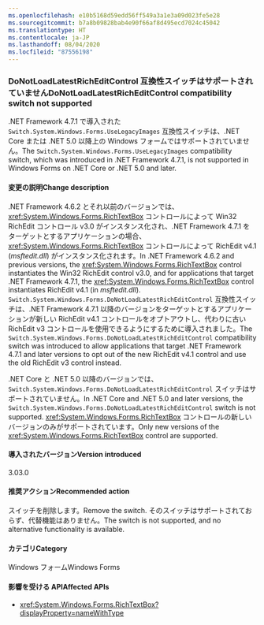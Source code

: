 ```yaml
---
ms.openlocfilehash: e10b5168d59edd56ff549a3a1e3a09d023fe5e28
ms.sourcegitcommit: b7a8b09828bab4e90f66af8d495ecd7024c45042
ms.translationtype: HT
ms.contentlocale: ja-JP
ms.lasthandoff: 08/04/2020
ms.locfileid: "87556198"
---
```

### <a name="donotloadlatestricheditcontrol-compatibility-switch-not-supported"></a><span data-ttu-id="5cd91-101">DoNotLoadLatestRichEditControl 互換性スイッチはサポートされていません</span><span class="sxs-lookup"><span data-stu-id="5cd91-101">DoNotLoadLatestRichEditControl compatibility switch not supported</span></span>

<span data-ttu-id="5cd91-102">.NET Framework 4.7.1 で導入された `Switch.System.Windows.Forms.UseLegacyImages` 互換性スイッチは、.NET Core または .NET 5.0 以降上の Windows フォームではサポートされていません。</span><span class="sxs-lookup"><span data-stu-id="5cd91-102">The `Switch.System.Windows.Forms.UseLegacyImages` compatibility switch, which was introduced in .NET Framework 4.7.1, is not supported in Windows Forms on .NET Core or .NET 5.0 and later.</span></span>

#### <a name="change-description"></a><span data-ttu-id="5cd91-103">変更の説明</span><span class="sxs-lookup"><span data-stu-id="5cd91-103">Change description</span></span>

<span data-ttu-id="5cd91-104">.NET Framework 4.6.2 とそれ以前のバージョンでは、<xref:System.Windows.Forms.RichTextBox> コントロールによって Win32 RichEdit コントロール v3.0 がインスタンス化され、.NET Framework 4.7.1 をターゲットとするアプリケーションの場合、<xref:System.Windows.Forms.RichTextBox> コントロールによって RichEdit v4.1 (*msftedit.dll*) がインスタンス化されます。</span><span class="sxs-lookup"><span data-stu-id="5cd91-104">In .NET Framework 4.6.2 and previous versions, the <xref:System.Windows.Forms.RichTextBox> control instantiates the Win32 RichEdit control v3.0, and for applications that target .NET Framework 4.7.1, the  <xref:System.Windows.Forms.RichTextBox> control instantiates RichEdit v4.1 (in *msftedit.dll*).</span></span> <span data-ttu-id="5cd91-105">`Switch.System.Windows.Forms.DoNotLoadLatestRichEditControl` 互換性スイッチは、.NET Framework 4.7.1 以降のバージョンをターゲットとするアプリケーションが新しい RichEdit v4.1 コントロールをオプトアウトし、代わりに古い RichEdit v3 コントロールを使用できるようにするために導入されました。</span><span class="sxs-lookup"><span data-stu-id="5cd91-105">The `Switch.System.Windows.Forms.DoNotLoadLatestRichEditControl` compatibility switch was introduced to allow applications that target .NET Framework 4.7.1 and later versions to opt out of the new RichEdit v4.1 control and use the old RichEdit v3 control instead.</span></span>

<span data-ttu-id="5cd91-106">.NET Core と .NET 5.0 以降のバージョンでは、`Switch.System.Windows.Forms.DoNotLoadLatestRichEditControl` スイッチはサポートされていません。</span><span class="sxs-lookup"><span data-stu-id="5cd91-106">In .NET Core and .NET 5.0 and later versions, the `Switch.System.Windows.Forms.DoNotLoadLatestRichEditControl` switch is not supported.</span></span> <span data-ttu-id="5cd91-107"><xref:System.Windows.Forms.RichTextBox> コントロールの新しいバージョンのみがサポートされています。</span><span class="sxs-lookup"><span data-stu-id="5cd91-107">Only new versions of the <xref:System.Windows.Forms.RichTextBox> control are supported.</span></span>

#### <a name="version-introduced"></a><span data-ttu-id="5cd91-108">導入されたバージョン</span><span class="sxs-lookup"><span data-stu-id="5cd91-108">Version introduced</span></span>

<span data-ttu-id="5cd91-109">3.0</span><span class="sxs-lookup"><span data-stu-id="5cd91-109">3.0</span></span>

#### <a name="recommended-action"></a><span data-ttu-id="5cd91-110">推奨アクション</span><span class="sxs-lookup"><span data-stu-id="5cd91-110">Recommended action</span></span>

<span data-ttu-id="5cd91-111">スイッチを削除します。</span><span class="sxs-lookup"><span data-stu-id="5cd91-111">Remove the switch.</span></span> <span data-ttu-id="5cd91-112">そのスイッチはサポートされておらず、代替機能はありません。</span><span class="sxs-lookup"><span data-stu-id="5cd91-112">The switch is not supported, and no alternative functionality is available.</span></span>

#### <a name="category"></a><span data-ttu-id="5cd91-113">カテゴリ</span><span class="sxs-lookup"><span data-stu-id="5cd91-113">Category</span></span>

<span data-ttu-id="5cd91-114">Windows フォーム</span><span class="sxs-lookup"><span data-stu-id="5cd91-114">Windows Forms</span></span>

#### <a name="affected-apis"></a><span data-ttu-id="5cd91-115">影響を受ける API</span><span class="sxs-lookup"><span data-stu-id="5cd91-115">Affected APIs</span></span>

- <xref:System.Windows.Forms.RichTextBox?displayProperty=nameWithType>

<!-- 

#### Affected APIs

-  `T:System.Windows.Forms.RichTextBox` 

-->
